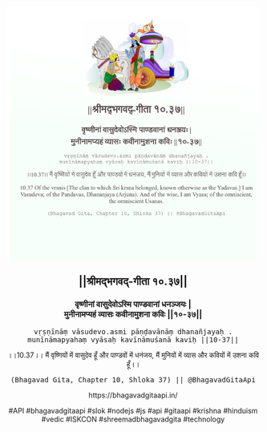 <img src="../../asset/BG_10_37.png"/>
<center><h2>||श्रीमद्‍भगवद्‍-गीता १०.३७||</h2>
<h3>वृष्णीनां वासुदेवोऽस्मि पाण्डवानां धनञ्जयः |<br/>मुनीनामप्यहं व्यासः कवीनामुशना कविः ||१०-३७||</h3>
<pre>vṛṣṇīnāṃ vāsudevo.asmi pāṇḍavānāṃ dhanañjayaḥ .<br/>munīnāmapyahaṃ vyāsaḥ kavīnāmuśanā kaviḥ ||10-37||</pre>
<p>।।10.37।। मैं वृष्णियों में वासुदेव हूँ और पाण्डवों में धनंजय, मैं मुनियों में व्यास और कवियों में उशना कवि हूँ।।</p>
<pre>(Bhagavad Gita, Chapter 10, Shloka 37) || @BhagavadGitaApi</pre><p>https://bhagavadgitaapi.in/</p><p>#API #bhagavadgitaapi #slok #nodejs #js #api #gitaapi #krishna #hinduism #vedic #ISKCON #shreemadbhagavadgita #technology</p></center>